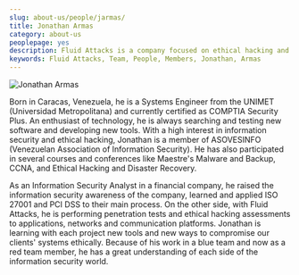 ```yaml
---
slug: about-us/people/jarmas/
title: Jonathan Armas
category: about-us
peoplepage: yes
description: Fluid Attacks is a company focused on ethical hacking and pentesting in applications with over 18 year of experience providing our services to the Colombian market. The purpose of this page is to present a small overview about the experience, education and achievements of Jonathan Armas.
keywords: Fluid Attacks, Team, People, Members, Jonathan, Armas
---
```


<div class="imgblock">

![Jonathan
Armas](https://res.cloudinary.com/fluid-attacks/image/upload/v1620228152/airs/about-us/people/jarmas_a1epeq.webp)

</div>

Born in Caracas,
Venezuela,
he is a Systems Engineer from the UNIMET
(Universidad Metropolitana)
and currently certified as COMPTIA Security Plus.
An enthusiast of technology,
he is always searching and testing new software
and developing new tools.
With a high interest in information security and ethical hacking,
Jonathan is a member of ASOVESINFO
(Venezuelan Association of Information Security).
He has also participated in several courses and conferences
like Maestre's Malware and Backup,
CCNA, and Ethical Hacking and Disaster Recovery.

As an Information Security Analyst in a financial company,
he raised the information security awareness of the company,
learned and applied ISO 27001 and PCI DSS to their main process.
On the other side,
with Fluid Attacks,
he is performing penetration tests
and ethical hacking assessments to applications,
networks and communication platforms.
Jonathan is learning with each project new tools
and new ways to compromise our clients' systems ethically.
Because of his work in a blue team
and now as a red team member,
he has a great understanding of each side
of the information security world.
